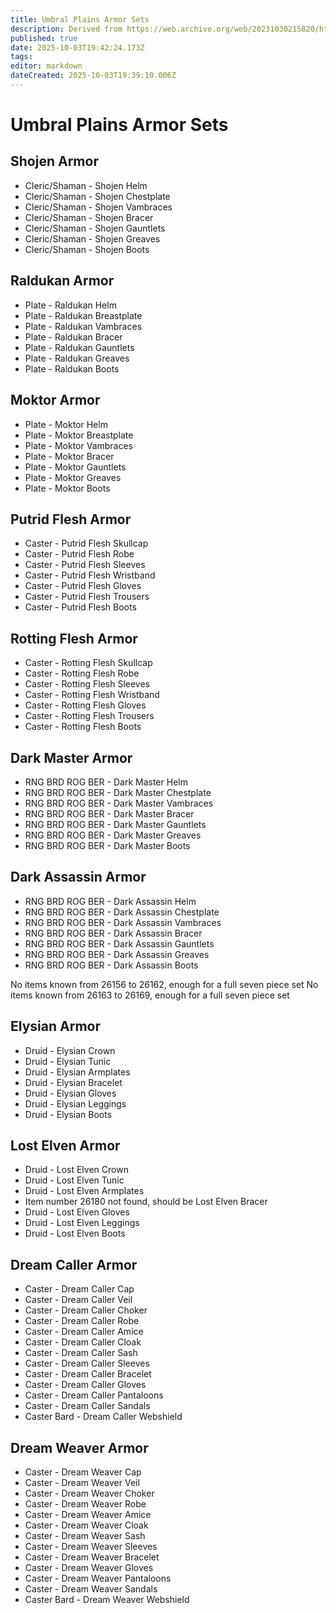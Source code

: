 ```yaml
---
title: Umbral Plains Armor Sets
description: Derived from https://web.archive.org/web/20231030215820/https://www.raspersrealm.com/Everquest/Tools/UP_Armor.html
published: true
date: 2025-10-03T19:42:24.173Z
tags: 
editor: markdown
dateCreated: 2025-10-03T19:39:10.006Z
---
```


# Umbral Plains Armor Sets


## Shojen Armor
- Cleric/Shaman - Shojen Helm
- Cleric/Shaman - Shojen Chestplate
- Cleric/Shaman - Shojen Vambraces
- Cleric/Shaman - Shojen Bracer
- Cleric/Shaman - Shojen Gauntlets
- Cleric/Shaman - Shojen Greaves
- Cleric/Shaman - Shojen Boots

## Raldukan Armor
- Plate - Raldukan Helm
- Plate - Raldukan Breastplate
- Plate - Raldukan Vambraces
- Plate - Raldukan Bracer
- Plate - Raldukan Gauntlets
- Plate - Raldukan Greaves
- Plate - Raldukan Boots

## Moktor Armor
- Plate - Moktor Helm
- Plate - Moktor Breastplate
- Plate - Moktor Vambraces
- Plate - Moktor Bracer
- Plate - Moktor Gauntlets
- Plate - Moktor Greaves
- Plate - Moktor Boots

## Putrid Flesh Armor
- Caster - Putrid Flesh Skullcap
- Caster - Putrid Flesh Robe
- Caster - Putrid Flesh Sleeves
- Caster - Putrid Flesh Wristband
- Caster - Putrid Flesh Gloves
- Caster - Putrid Flesh Trousers
- Caster - Putrid Flesh Boots

## Rotting Flesh Armor
- Caster - Rotting Flesh Skullcap
- Caster - Rotting Flesh Robe
- Caster - Rotting Flesh Sleeves
- Caster - Rotting Flesh Wristband
- Caster - Rotting Flesh Gloves
- Caster - Rotting Flesh Trousers
- Caster - Rotting Flesh Boots

## Dark Master Armor
- RNG BRD ROG BER - Dark Master Helm
- RNG BRD ROG BER - Dark Master Chestplate
- RNG BRD ROG BER - Dark Master Vambraces
- RNG BRD ROG BER - Dark Master Bracer
- RNG BRD ROG BER - Dark Master Gauntlets
- RNG BRD ROG BER - Dark Master Greaves
- RNG BRD ROG BER - Dark Master Boots

## Dark Assassin Armor
- RNG BRD ROG BER - Dark Assassin Helm
- RNG BRD ROG BER - Dark Assassin Chestplate
- RNG BRD ROG BER - Dark Assassin Vambraces
- RNG BRD ROG BER - Dark Assassin Bracer
- RNG BRD ROG BER - Dark Assassin Gauntlets
- RNG BRD ROG BER - Dark Assassin Greaves
- RNG BRD ROG BER - Dark Assassin Boots

No items known from 26156 to 26162, enough for a full seven piece set
No items known from 26163 to 26169, enough for a full seven piece set

## Elysian Armor
- Druid - Elysian Crown
- Druid - Elysian Tunic
- Druid - Elysian Armplates
- Druid - Elysian Bracelet
- Druid - Elysian Gloves
- Druid - Elysian Leggings
- Druid - Elysian Boots

## Lost Elven Armor
- Druid - Lost Elven Crown
- Druid - Lost Elven Tunic
- Druid - Lost Elven Armplates
- Item number 26180 not found, should be Lost Elven Bracer
- Druid - Lost Elven Gloves
- Druid - Lost Elven Leggings
- Druid - Lost Elven Boots

## Dream Caller Armor
- Caster - Dream Caller Cap
- Caster - Dream Caller Veil
- Caster - Dream Caller Choker
- Caster - Dream Caller Robe
- Caster - Dream Caller Amice
- Caster - Dream Caller Cloak
- Caster - Dream Caller Sash
- Caster - Dream Caller Sleeves
- Caster - Dream Caller Bracelet
- Caster - Dream Caller Gloves
- Caster - Dream Caller Pantaloons
- Caster - Dream Caller Sandals
- Caster Bard - Dream Caller Webshield

## Dream Weaver Armor
- Caster - Dream Weaver Cap
- Caster - Dream Weaver Veil
- Caster - Dream Weaver Choker
- Caster - Dream Weaver Robe
- Caster - Dream Weaver Amice
- Caster - Dream Weaver Cloak
- Caster - Dream Weaver Sash
- Caster - Dream Weaver Sleeves
- Caster - Dream Weaver Bracelet
- Caster - Dream Weaver Gloves
- Caster - Dream Weaver Pantaloons
- Caster - Dream Weaver Sandals
- Caster Bard - Dream Weaver Webshield

